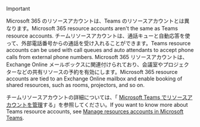 > [!IMPORTANT]
> <span data-ttu-id="42f3b-101">Microsoft 365 のリソースアカウントは、Teams のリソースアカウントとは異なります。</span><span class="sxs-lookup"><span data-stu-id="42f3b-101">Microsoft 365 resource accounts aren't the same as Teams resource accounts.</span></span> <span data-ttu-id="42f3b-102">チームリソースアカウントは、通話キューと自動応答を使って、外部電話番号からの通話を受け入れることができます。</span><span class="sxs-lookup"><span data-stu-id="42f3b-102">Teams resource accounts can be used with call queues and auto attendants to accept phone calls from external phone numbers.</span></span> <span data-ttu-id="42f3b-103">Microsoft 365 リソースアカウントは、Exchange Online メールボックスに関連付けられており、会議室やプロジェクターなどの共有リソースの予約を有効にします。</span><span class="sxs-lookup"><span data-stu-id="42f3b-103">Microsoft 365 resource accounts are tied to an Exchange Online mailbox and enable booking of shared resources, such as rooms, projectors, and so on.</span></span>
>
> <span data-ttu-id="42f3b-104">チームリソースアカウントの詳細については、「 [Microsoft Teams でリソースアカウントを管理](../manage-resource-accounts.md)する」を参照してください。</span><span class="sxs-lookup"><span data-stu-id="42f3b-104">If you want to know more about Teams resource accounts, see [Manage resources accounts in Microsoft Teams](../manage-resource-accounts.md).</span></span>
